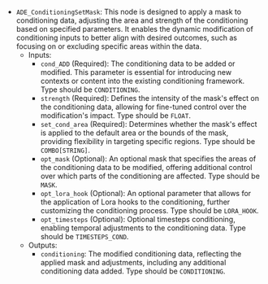 - `ADE_ConditioningSetMask`: This node is designed to apply a mask to conditioning data, adjusting the area and strength of the conditioning based on specified parameters. It enables the dynamic modification of conditioning inputs to better align with desired outcomes, such as focusing on or excluding specific areas within the data.
    - Inputs:
        - `cond_ADD` (Required): The conditioning data to be added or modified. This parameter is essential for introducing new contexts or content into the existing conditioning framework. Type should be `CONDITIONING`.
        - `strength` (Required): Defines the intensity of the mask's effect on the conditioning data, allowing for fine-tuned control over the modification's impact. Type should be `FLOAT`.
        - `set_cond_area` (Required): Determines whether the mask's effect is applied to the default area or the bounds of the mask, providing flexibility in targeting specific regions. Type should be `COMBO[STRING]`.
        - `opt_mask` (Optional): An optional mask that specifies the areas of the conditioning data to be modified, offering additional control over which parts of the conditioning are affected. Type should be `MASK`.
        - `opt_lora_hook` (Optional): An optional parameter that allows for the application of Lora hooks to the conditioning, further customizing the conditioning process. Type should be `LORA_HOOK`.
        - `opt_timesteps` (Optional): Optional timesteps conditioning, enabling temporal adjustments to the conditioning data. Type should be `TIMESTEPS_COND`.
    - Outputs:
        - `conditioning`: The modified conditioning data, reflecting the applied mask and adjustments, including any additional conditioning data added. Type should be `CONDITIONING`.
